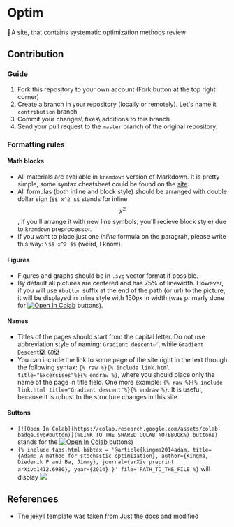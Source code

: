 # Optim
💎A site, that contains systematic optimization methods review

## Contribution
### Guide
1. Fork this repository to your own account (Fork button at the top right corner)
1. Create a branch in your repository (locally or remotely). Let's name it `contribution` branch 
1. Commit your changes\ fixes\ additions to this branch
1. Send your pull request to the `master` branch of the original repository.

### Formatting rules
#### Math blocks
* All materials are available in `kramdown` version of Markdown. It is pretty simple, some syntax cheatsheet could be found on the [site](https://kramdown.gettalong.org/syntax.html).
* All formulas (both inline and block style) should be arranged with double dollar sign (`$$ x^2 $$` stands for inline $$x^2$$, if you'll arrange it with new line symbols, you'll recieve block style) due to `kramdown` preprocessor.
* If you want to place just one *inline* formula on the paragrah, please write this way: `\$$ x^2 $$` (weird, I know).

#### Figures
* Figures and graphs should be in `.svg` vector format if possible.
* By default all pictures are centered and has 75% of linewidth. However, if you will use `#button` suffix at the end of the path (or url) to the picture, it will be displayed in inline style with 150px in width (was primarly done for [![Open In Colab](https://colab.research.google.com/assets/colab-badge.svg#button)]() buttons).

#### Names
* Titles of the pages should start from the capital letter. Do not use abbreviation style of naming: `Gradient descent`✅, while `Gradient Descent`❎, `GD`❎
* You can include the link to some page of the site right in the text through the following syntax: `{% raw %}{% include link.html title="Excersises"%}{% endraw %}`, where you should place only the name of the page in title field. One more example: `{% raw %}{% include link.html title="Gradient descent"%}{% endraw %}`. It is useful, because it is robust to the structure changes in this site. 

#### Buttons
* `[![Open In Colab](https://colab.research.google.com/assets/colab-badge.svg#button)](%LINK TO THE SHARED COLAB NOTEBOOK%) buttons)` stands for the [![Open In Colab](https://colab.research.google.com/assets/colab-badge.svg#button)]() buttons) 
* `{% include tabs.html bibtex = '@article{kingma2014adam,
  title={Adam: A method for stochastic optimization},
  author={Kingma, Diederik P and Ba, Jimmy},
  journal={arXiv preprint arXiv:1412.6980},
  year={2014}
}' file='PATH_TO_THE_FILE'%}` will display
    ![](/assets/images/bibtex_button.png)

## References
* The jekyll template was taken from [Just the docs](https://github.com/pmarsceill/just-the-docs) and modified
